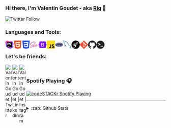 ### Hi there, I'm Valentin Goudet - aka <a href="https://twitter.com/rigpga">Rig</a> 👋

<img alt="Twitter Follow" src="https://img.shields.io/twitter/follow/rigpga?color=%2300acee&label=FOLLOW%20ME%20%28FR%29&style=for-the-badge"><br/>

### Languages and Tools:

<img align="left" alt="PhpStorm" title="PhpStorm" width="26px" src="https://raw.githubusercontent.com/ValentinGoudet/ValentinGoudet/master/.github/images/phpstorm.jpg" />
<img align="left" alt="HTML5" title="HTML5" width="26px" src="https://raw.githubusercontent.com/ValentinGoudet/ValentinGoudet/master/.github/images/html.jpg" />
<img align="left" alt="CSS3" title="CSS3" width="26px" src="https://raw.githubusercontent.com/ValentinGoudet/ValentinGoudet/master/.github/images/css.jpg" />
<img align="left" alt="SASS" title="SASS" width="26px" src="https://raw.githubusercontent.com/ValentinGoudet/ValentinGoudet/master/.github/images/sass.jpg" />
<img align="left" alt="Bootstrap" title="Bootstrap" width="26px" src="https://raw.githubusercontent.com/ValentinGoudet/ValentinGoudet/master/.github/images/bootstrap.jpg" />
<img align="left" alt="Javascript" title="Javascript" width="26px" src="https://raw.githubusercontent.com/ValentinGoudet/ValentinGoudet/master/.github/images/javascript.jpg" />
<img align="left" alt="PHP" title="PHP" width="26px" src="https://raw.githubusercontent.com/ValentinGoudet/ValentinGoudet/master/.github/images/php.jpg" />
<img align="left" alt="MySQL" title="MySQL" width="26px" src="https://raw.githubusercontent.com/ValentinGoudet/ValentinGoudet/master/.github/images/mysql.jpg" />
<img align="left" alt="Symfony" title="Symfony" width="26px" src="https://raw.githubusercontent.com/ValentinGoudet/ValentinGoudet/master/.github/images/symfony.jpg" />
<img align="left" alt="Git" title="Git" width="26px" src="https://raw.githubusercontent.com/ValentinGoudet/ValentinGoudet/master/.github/images/git.jpg" />
<img align="left" alt="Github" title="Github" width="26px" src="https://raw.githubusercontent.com/ValentinGoudet/ValentinGoudet/master/.github/images/github.jpg" />
<img align="left" alt="Sh" title="Sh" width="26px" src="https://raw.githubusercontent.com/ValentinGoudet/ValentinGoudet/master/.github/images/sh.jpg" /><br/>


### Let's be friends:

<a href="https://twitter.com/rigpga"><img align="left" alt="ValentinGoudet | Twitter" width="22px" src="https://cdn.jsdelivr.net/npm/simple-icons@v3/icons/twitter.svg" /></a>
<a href="https://www.linkedin.com/in/valentin-goudet/"><img align="left" alt="ValentinGoudet | LinkedIn" width="22px" src="https://cdn.jsdelivr.net/npm/simple-icons@v3/icons/linkedin.svg" /></a>
<a href="https://www.instagram.com/rigpga/"><img align="left" alt="ValentinGoudet | Instagram" width="22px" src="https://cdn.jsdelivr.net/npm/simple-icons@v3/icons/instagram.svg" /></a><br/>


### Spotify Playing 🎧
[<img src="https://now-playing-codestackr.vercel.app/api/spotify-playing" alt="codeSTACKr Spotify Playing" width="350" />](https://open.spotify.com/user/bpubqbliim0yrmc9umi3o530m)

---

<details>
  <summary>:zap: Github Stats</summary>
  <img align="left" alt="codeSTACKr's Github Stats" src="https://github-readme-stats.codestackr.vercel.app/api?username=ValentinGoudet&show_icons=true&hide_border=true" />
</details>
